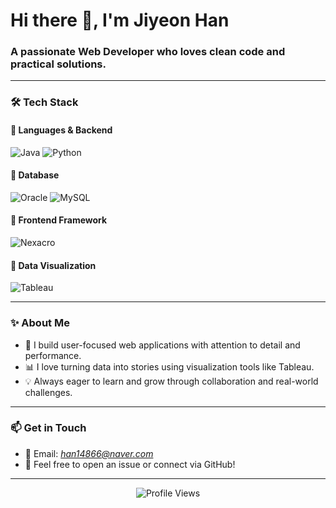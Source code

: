 <h1>Hi there 👋, I'm Jiyeon Han</h1>
<h3>A passionate Web Developer who loves clean code and practical solutions.</h3>

---

### 🛠️ Tech Stack

#### 🔹 Languages & Backend
![Java](https://img.shields.io/badge/Java-007396?style=flat-square&logo=java&logoColor=white) ![Python](https://img.shields.io/badge/Python-3776AB?style=flat-square&logo=python&logoColor=white)

#### 🔹 Database
![Oracle](https://img.shields.io/badge/Oracle-F80000?style=flat-square&logo=oracle&logoColor=white) ![MySQL](https://img.shields.io/badge/MySQL-4479A1?style=flat-square&logo=mysql&logoColor=white)

#### 🔹 Frontend Framework
![Nexacro](https://img.shields.io/badge/Nexacro-1D3557?style=flat-square)

#### 🔹 Data Visualization
![Tableau](https://img.shields.io/badge/Tableau-E97627?style=flat-square&logo=tableau&logoColor=white)

---

### ✨ About Me

- 🔭 I build user-focused web applications with attention to detail and performance.
- 📊 I love turning data into stories using visualization tools like Tableau.
- 💡 Always eager to learn and grow through collaboration and real-world challenges.

---

### 📫 Get in Touch

- 📧 Email: *han14866@naver.com*
- 💬 Feel free to open an issue or connect via GitHub!

---

<p align="center">
  <img src="https://komarev.com/ghpvc/?username=hanjiyeon&label=Profile%20Views&color=0e75b6&style=flat" alt="Profile Views" />
</p>
